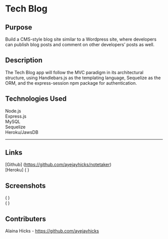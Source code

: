 # Tech Blog

## Purpose
Build a CMS-style blog site similar to a Wordpress site, where developers can publish blog posts and comment on other developers’ posts as well.

## Description
The Tech Blog app will follow the MVC paradigm in its architectural structure, using Handlebars.js as the templating language, Sequelize as the ORM, and the express-session npm package for authentication.

## Technologies Used
Node.js  
Express.js  
MySQL  
Sequelize  
Heroku/JawsDB  

---
## Links
[Github] (https://github.com/ayejayhicks/notetaker)  
[Heroku] ( )

## Screenshots
( )  
( )

## Contributers
Alaina Hicks - https://github.com/ayejayhicks